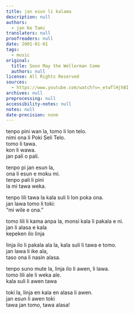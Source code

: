 ```yaml
---
title: jan esun li kalama
description: null
authors:
  - jan Ke Tami
translators: null
proofreaders: null
date: 2001-01-01
tags:
  - music
original:
  title: Soon May the Wellerman Come
  authors: null
license: All Rights Reserved
sources:
  - https://www.youtube.com/watch?v=_etwTlHjhBI
archives: null
preprocessing: null
accessibility-notes: null
notes: null
date-precision: none
---
```


tenpo pini wan la, tomo li lon telo.  \
nimi ona li Poki Seli Telo.  \
tomo li tawa.  \
kon li wawa.  \
jan pali o pali.

tenpo pi jan esun la,  \
ona li esun e moku mi.  \
tenpo pali li pini  \
la mi tawa weka.

tenpo lili tawa la kala suli li lon poka ona.  \
jan lawa tomo li toki:  \
“mi wile e ona.”

tomo lili li kama anpa la, monsi kala li pakala e ni.  \
jan li alasa e kala  \
kepeken ilo linja

linja ilo li pakala ala la, kala suli li tawa e tomo.  \
jan lawa li ike ala,  \
taso ona li nasin alasa.

tenpo suno mute la, linja ilo li awen, li lawa.  \
tomo lili ale li weka ale.  \
kala suli li awen tawa

toki la, linja en kala en alasa li awen.  \
jan esun li awen toki  \
tawa jan tomo, tawa alasa!